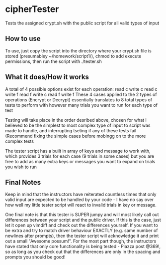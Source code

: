 # cipherTester
Tests the assigned crypt.sh with the public script for all valid types of input

How to use
----------
To use, just copy the script into the directory where your crypt.sh file is 
stored (presumabley ~/homework/script1/), chmod to add execute permissions, then
run the script with ./tester.sh 

What it does/How it works
-------------------------
A total of 4 possible options exist for each operation:
	read c write c
	read c write f
	read f write c
	read f write f
These 4 cases applied to the 2 types of operations (Encrypt or Decrypt) 
essentially translates to 8 total types of tests to perform with however many
trials you want to run for each type of test

Testing will take place in the order desribed above, chosen for what I believed
to be the simplest to most complex type of input to script was made to handle, 
and interrupting tseting if any of these tests fail (Recommend fixing the simple
cases before mobingg on to the more complex tests

The tester script has a built in array of keys and message to work with, which
provides 3 trials for each case (9 trials in some cases) but you are free to
add as many extra keys or messages you want to expand on trials you wish to run

Final Notes
-----------

Keep in mind that the instructors have reiterated countless times that only 
valid input are expected to be handled by your code - I have no say over how 
well my little tester script will react to invalid trials in key or message.

One final note is that this tester is SUPER jumpy and will most likely call out
differences between your script and the public driver. If this is the case, just
let it open up vimdiff and check out the differences yourself. If you want to be
extra and try to match driver behaviour EXACTLY (e.g. same number of newlines
after prompts), then the tester script will acknowledge it and print out a small
"Awesome possum!". For the most part though, the instructors have stated that 
only core functionality is being tested - Piazza post @369!, so as long as you
check out that the differences are only in the spacing and prompts you should be
good!

